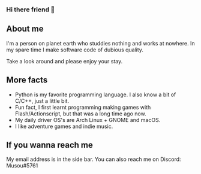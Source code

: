 ### Hi there friend 👋

## About me

I'm a person on planet earth who studdies nothing and works at nowhere. In my ~~spare~~ time I make software code of dubious quality. 

Take a look around and please enjoy your stay.

## More facts

 - Python is my favorite programming language. I also know a bit of C/C++, just a little bit. 
 - Fun fact, I first learnt programming making games with Flash/Actionscript, but that was a long time ago now.
 - My daily driver OS's are Arch Linux + GNOME and macOS.
 - I like adventure games and indie music.

## If you wanna reach me

My email address is in the side bar. You can also reach me on Discord: Musou#5761

<!--
**Taiko2k/Taiko2k** is a ✨ _special_ ✨ repository because its `README.md` (this file) appears on your GitHub profile.

Here are some ideas to get you started:

- 🔭 I’m currently working on ...
- 🌱 I’m currently learning ...
- 👯 I’m looking to collaborate on ...
- 🤔 I’m looking for help with ...
- 💬 Ask me about ...
- 📫 How to reach me: ...
- 😄 Pronouns: ...
- ⚡ Fun fact: ...
-->
